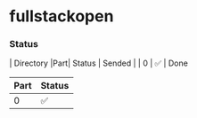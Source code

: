 # fullstackopen


### Status
| Directory |Part| Status | Sended
|           | 0  |  ✅    |   Done

| Part | Status |
| ---- | ------ |
| 0    | ✅     |
